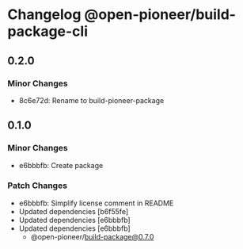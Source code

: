 # Changelog @open-pioneer/build-package-cli

## 0.2.0

### Minor Changes

-   8c6e72d: Rename to build-pioneer-package

## 0.1.0

### Minor Changes

-   e6bbbfb: Create package

### Patch Changes

-   e6bbbfb: Simplify license comment in README
-   Updated dependencies [b6f55fe]
-   Updated dependencies [e6bbbfb]
-   Updated dependencies [e6bbbfb]
    -   @open-pioneer/build-package@0.7.0
